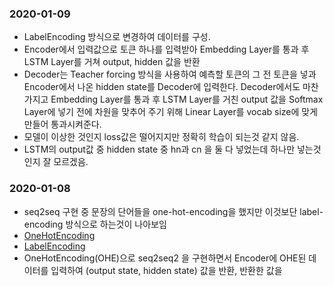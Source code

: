 ### 2020-01-09
- LabelEncoding 방식으로 변경하여 데이터를 구성.
- Encoder에서 입력값으로 토큰 하나를 입력받아 Embedding Layer를 통과 후 LSTM Layer를 거쳐 output, hidden 값을 반환
- Decoder는  Teacher forcing 방식을 사용하여 예측할 토큰의 그 전 토큰을 넣과 Encoder에서 나온 hidden state를 Decoder에 입력한다. Decoder에서도 마찬가지고 Embedding Layer를 통과 후 LSTM Layer를 거친 output 값을 Softmax Layer에 넣기 전에 차원을 맞추어 주기 위해 Linear Layer를 vocab size에 맞게 만들어 통과시켜준다. 
- 모델이 이상한 것인지 loss값은 떨어지지만 정확히 학습이 되는것 같지 않음.
- LSTM의 output값 중 hidden state 중 hn과 cn 을 둘 다 넣었는데 하나만 넣는것인지 잘 모르겠음.

### 2020-01-08
- seq2seq 구현 중 문장의 단어들을 one-hot-encoding을 했지만 이것보단 label-encoding 방식으로 하는것이 나아보임
- [OneHotEncoding](https://wikidocs.net/22647)
- [LabelEncoding](https://pinkwink.kr/1247)
- OneHotEncoding(OHE)으로 seq2seq2 을 구현하면서 Encoder에 OHE된 데이터를 입력하여 (output state, hidden state) 값을 반환, 반환한 값을